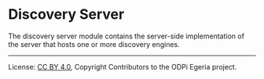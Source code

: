 <!-- SPDX-License-Identifier: CC-BY-4.0 -->
<!-- Copyright Contributors to the ODPi Egeria project. -->

# Discovery Server

The discovery server module contains the server-side
implementation of the server that hosts one or more discovery engines.




----
License: [CC BY 4.0](https://creativecommons.org/licenses/by/4.0/),
Copyright Contributors to the ODPi Egeria project.